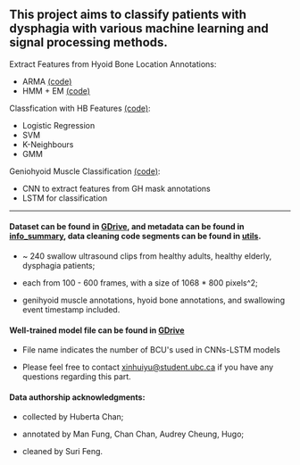 ## This project aims to classify patients with dysphagia with various machine learning and signal processing methods.

Extract Features from Hyoid Bone Location Annotations:
- ARMA [(code)](arima_alternative.py)
- HMM + EM [(code)](Read_in_Data.m)

Classfication with HB Features [(code)](arima_alternative.py):
- Logistic Regression 
- SVM
- K-Neighbours 
- GMM

Geniohyoid Muscle Classification [(code)](DL_classification/):
- CNN to extract features from GH mask annotations 
- LSTM for classification 

---


#### Dataset can be found in [GDrive](https://drive.google.com/drive/folders/1H-SQDsl4pZmKeGOX7-jT6g7k0b6zq0jY?usp=sharing), and metadata can be found in [info_summary](info_summary/), data cleaning code segments can be found in [utils](utils/).

- ~ 240 swallow ultrasound clips from healthy adults, healthy elderly, dysphagia patients;

- each from 100 - 600 frames, with a size of 1068 \* 800 pixels^2;

- genihyoid muscle annotations, hyoid bone annotations, and swallowing event timestamp included.

#### Well-trained model file can be found in [GDrive](https://drive.google.com/drive/folders/1TYC-xw1FBAKHbZ_Lz8RCwMIO7g0TN7m_)

- File name indicates the number of BCU's used in CNNs-LSTM models

- Please feel free to contact xinhuiyu@student.ubc.ca if you have any questions regarding this part.

#### Data authorship acknowledgments:

- collected by Huberta Chan;

- annotated by Man Fung, Chan Chan, Audrey Cheung, Hugo;

- cleaned by Suri Feng.
